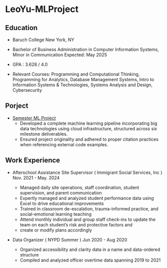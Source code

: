 # LeoYu-MLProject

## Education
- Baruch College New York, NY
- Bachelor of Business Administration in Computer Information Systems, Minor in Communication Expected: May 2025

- GPA : 3.628 / 4.0

- Relevant Courses: Programming and Computational Thinking, Programming for Analytics, Database Management Systems, Intro to  Information Systems & Technologies, Systems Analysis and Design, Cybersecurity

## Porject 
- [Semester ML Project](https://docs.google.com/document/d/1EhBlzwm2er_rII-ovhO0kCGV0JG5dV7Vwto9Sbd8mdQ/edit?tab=t.0)
    - Developed a complete machine learning pipeline incorporating big data technologies using cloud infrastructure, structured across six milestone deliverables.
    - Ensured project originality and adhered to proper citation practices when referencing external code examples.


## Work Experience
- Afterschool Assistance Site Supervisor ( Immigrant Social Services, Inc )               Nov. 2021 - May. 2024
    - Managed daily site operations, staff coordination, student supervision, and parent communication
    - Expertly managed and analyzed student performance data using Excel to drive educational improvements
    - Trained in classroom de-escalation, trauma-informed practice, and social-emotional learning teaching
    - Attend monthly individual and group staff check-ins to update the team on each student’s risk and protective factors and
    - create or modify plans accordingly

- Data Organizer ( NYPD Summer )            Jun 2020 - Aug 2020
    - Organized accessibility and clarity data in a name and data-ordered structure
    - Compiled and analyzed officer overtime data spanning 2019 to 2021

